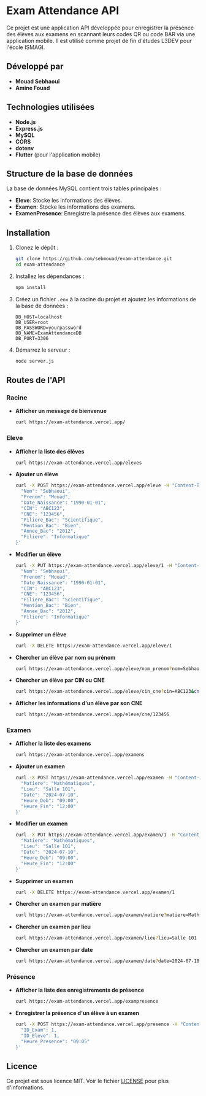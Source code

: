 
# Exam Attendance API

Ce projet est une application API développée pour enregistrer la présence des élèves aux examens en scannant leurs codes QR ou code BAR via une application mobile. Il est utilisé comme projet de fin d'études L3DEV pour l'école ISMAGI.

## Développé par
- **Mouad Sebhaoui**
- **Amine Fouad**

## Technologies utilisées
- **Node.js**
- **Express.js**
- **MySQL**
- **CORS**
- **dotenv**
- **Flutter** (pour l'application mobile)

## Structure de la base de données
La base de données MySQL contient trois tables principales :
- **Eleve**: Stocke les informations des élèves.
- **Examen**: Stocke les informations des examens.
- **ExamenPresence**: Enregistre la présence des élèves aux examens.

## Installation

1. Clonez le dépôt :
   ```bash
   git clone https://github.com/sebmouad/exam-attendance.git
   cd exam-attendance
   ```

2. Installez les dépendances :
   ```bash
   npm install
   ```

3. Créez un fichier `.env` à la racine du projet et ajoutez les informations de la base de données :
   ```env
   DB_HOST=localhost
   DB_USER=root
   DB_PASSWORD=yourpassword
   DB_NAME=ExamAttendanceDB
   DB_PORT=3306
   ```

4. Démarrez le serveur :
   ```bash
   node server.js
   ```

## Routes de l'API

### Racine

- **Afficher un message de bienvenue**
  ```bash
  curl https://exam-attendance.vercel.app/
  ```

### Eleve

- **Afficher la liste des élèves**
  ```bash
  curl https://exam-attendance.vercel.app/eleves
  ```

- **Ajouter un élève**
  ```bash
  curl -X POST https://exam-attendance.vercel.app/eleve -H "Content-Type: application/json" -d '{
    "Nom": "Sebhaoui",
    "Prenom": "Mouad",
    "Date_Naissance": "1990-01-01",
    "CIN": "ABC123",
    "CNE": "123456",
    "Filiere_Bac": "Scientifique",
    "Mention_Bac": "Bien",
    "Annee_Bac": "2012",
    "Filiere": "Informatique"
  }'
  ```

- **Modifier un élève**
  ```bash
  curl -X PUT https://exam-attendance.vercel.app/eleve/1 -H "Content-Type: application/json" -d '{
    "Nom": "Sebhaoui",
    "Prenom": "Mouad",
    "Date_Naissance": "1990-01-01",
    "CIN": "ABC123",
    "CNE": "123456",
    "Filiere_Bac": "Scientifique",
    "Mention_Bac": "Bien",
    "Annee_Bac": "2012",
    "Filiere": "Informatique"
  }'
  ```

- **Supprimer un élève**
  ```bash
  curl -X DELETE https://exam-attendance.vercel.app/eleve/1
  ```

- **Chercher un élève par nom ou prénom**
  ```bash
  curl https://exam-attendance.vercel.app/eleve/nom_prenom?nom=Sebhaoui&prenom=Mouad
  ```

- **Chercher un élève par CIN ou CNE**
  ```bash
  curl https://exam-attendance.vercel.app/eleve/cin_cne?cin=ABC123&cne=123456
  ```

- **Afficher les informations d'un élève par son CNE**
  ```bash
  curl https://exam-attendance.vercel.app/eleve/cne/123456
  ```

### Examen

- **Afficher la liste des examens**
  ```bash
  curl https://exam-attendance.vercel.app/examens
  ```

- **Ajouter un examen**
  ```bash
  curl -X POST https://exam-attendance.vercel.app/examen -H "Content-Type: application/json" -d '{
    "Matiere": "Mathématiques",
    "Lieu": "Salle 101",
    "Date": "2024-07-10",
    "Heure_Deb": "09:00",
    "Heure_Fin": "12:00"
  }'
  ```

- **Modifier un examen**
  ```bash
  curl -X PUT https://exam-attendance.vercel.app/examen/1 -H "Content-Type: application/json" -d '{
    "Matiere": "Mathématiques",
    "Lieu": "Salle 101",
    "Date": "2024-07-10",
    "Heure_Deb": "09:00",
    "Heure_Fin": "12:00"
  }'
  ```

- **Supprimer un examen**
  ```bash
  curl -X DELETE https://exam-attendance.vercel.app/examen/1
  ```

- **Chercher un examen par matière**
  ```bash
  curl https://exam-attendance.vercel.app/examen/matiere?matiere=Mathématiques
  ```

- **Chercher un examen par lieu**
  ```bash
  curl https://exam-attendance.vercel.app/examen/lieu?lieu=Salle 101
  ```

- **Chercher un examen par date**
  ```bash
  curl https://exam-attendance.vercel.app/examen/date?date=2024-07-10
  ```

### Présence

- **Afficher la liste des enregistrements de présence**
  ```bash
  curl https://exam-attendance.vercel.app/exampresence
  ```

- **Enregistrer la présence d'un élève à un examen**
  ```bash
  curl -X POST https://exam-attendance.vercel.app/presence -H "Content-Type: application/json" -d '{
    "ID_Exam": 1,
    "ID_Eleve": 1,
    "Heure_Presence": "09:05"
  }'
  ```

## Licence
Ce projet est sous licence MIT. Voir le fichier [LICENSE](LICENSE) pour plus d'informations.
